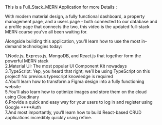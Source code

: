 This is a Full_Stack_MERN Application for more Details : <br>

With modern material design, a fully functional dashboard, a property management page, and a users page - both connected to our database and a profile page that connects the two, this video is the updated full-stack MERN course you’ve all been waiting for.

Alongside building this application, you'll learn how to use the most in-demand technologies today:

1.Node.js, Express.js, MongoDB, and React.js that together form the powerful MERN stack <br> 
2.Material UI: The most popular UI Component Kit nowadays <br> 
3.TypeScript: Yep, you heard that right; we’ll be using TypeScript on this project! No previous typescript knowledge is required <br> 
4.You’ll learn how to transform a Figma design into a fully functioning website <br> 
5.You’ll also learn how to optimize images and store them on the cloud using Cloudinary <br> 
6.Provide a quick and easy way for your users to log in and register using Google ****Auth <br> 
7.And most importantly, you’ll learn how to build React-based CRUD applications incredibly quickly using refine. <br>
